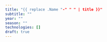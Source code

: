 ```yaml
---
title: "{{ replace .Name "-" " " | title }}"
subtitle: ""
year: ""
season: ""
technologies: []
draft: true
---
```

